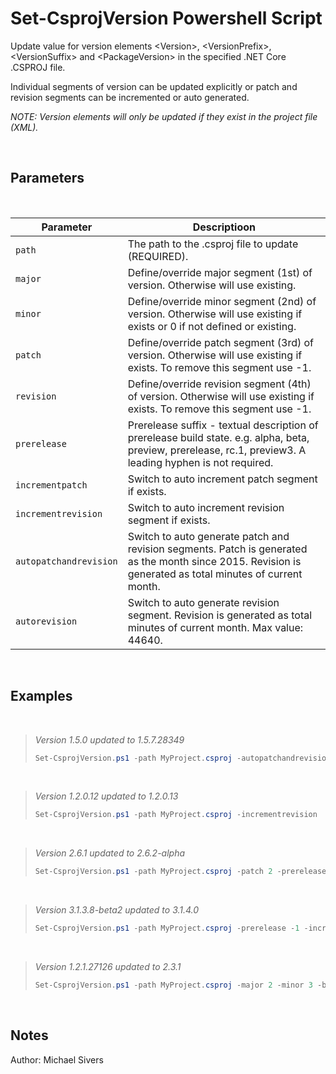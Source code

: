 # Set-CsprojVersion Powershell Script
Update value for version elements &lt;Version>, &lt;VersionPrefix>, &lt;VersionSuffix> and &lt;PackageVersion> in the specified .NET Core .CSPROJ file.

Individual segments of version can be updated explicitly or patch and revision segments can be incremented or auto generated.

*NOTE: Version elements will only be updated if they exist in the project file (XML).*

</br>

## Parameters
</br>

Parameter    | Descriptioon
------------ | ------------
`path` | The path to the .csproj file to update (REQUIRED).
`major` | Define/override major segment (1st) of version. Otherwise will use existing.
`minor` | Define/override minor segment (2nd) of version. Otherwise will use existing if exists or 0 if not defined or existing.
`patch` | Define/override patch segment (3rd) of version. Otherwise will use existing if exists. To remove this segment use -1.
`revision` | Define/override revision segment (4th) of version. Otherwise will use existing if exists. To remove this segment use -1.
`prerelease` | Prerelease suffix - textual description of prerelease build state. e.g. alpha, beta, preview, prerelease, rc.1, preview3. A leading hyphen is not required.
`incrementpatch` | Switch to auto increment patch segment if exists.
`incrementrevision` | Switch to auto increment revision segment if exists.
`autopatchandrevision` | Switch to auto generate patch and revision segments. Patch is generated as the month since 2015.     Revision is generated as total minutes of current month.
`autorevision` | Switch to auto generate revision segment. Revision is generated as total minutes of current month. Max value: 44640.
</br>

## Examples
</br>

>*Version 1.5.0 updated to 1.5.7.28349*
>```powershell
>Set-CsprojVersion.ps1 -path MyProject.csproj -autopatchandrevision
>``` 
</br>

>*Version 1.2.0.12 updated to 1.2.0.13*
>```powershell
>Set-CsprojVersion.ps1 -path MyProject.csproj -incrementrevision
>``` 
</br>

>*Version 2.6.1 updated to 2.6.2-alpha*
>```powershell
>Set-CsprojVersion.ps1 -path MyProject.csproj -patch 2 -prerelease alpha
>``` 
</br>

>*Version 3.1.3.8-beta2 updated to 3.1.4.0*
>```powershell
>Set-CsprojVersion.ps1 -path MyProject.csproj -prerelease -1 -incrementpatch -revision 0
>``` 
</br>

>*Version 1.2.1.27126 updated to 2.3.1*
>```powershell
>Set-CsprojVersion.ps1 -path MyProject.csproj -major 2 -minor 3 -build 1 -revision -1
>``` 
</br>

## Notes

Author: Michael Sivers
